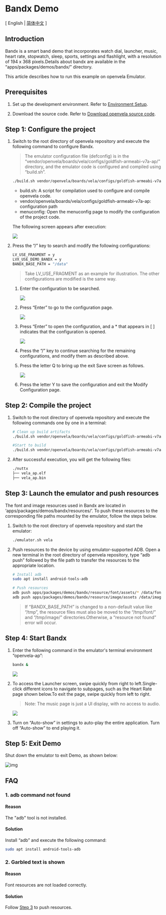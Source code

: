 # Bandx Demo

\[ English | [简体中文](../../zh-cn/demo/Smart_Band_Example_zh-cn.md) \]

## Introduction

Bandx is a smart band demo that incorporates watch dial, launcher, music, heart rate, stopwatch, sleep, sports, settings and flashlight, with a resolution of 194 x 368 pixels.Details about bandx are available in the “apps/packages/demos/bandx/” directory.

This article describes how to run this example on openvela Emulator.

## Prerequisites

1. Set up the development environment. Refer to [Environment Setup](./../quickstart/Set_up_the_development_environment.md).

2. Download the source code. Refer to [Download openvela source code](./../quickstart/Download_Vela_sources.md).

## Step 1: Configure the project

1. Switch to the root directory of openvela repository and execute the following command to configure Bandx.

   > The emulator configuration file (defconfig) is in the “vendor/openvela/boards/vela/configs/goldfish-armeabi-v7a-ap/” directory, and the emulator code is configured and compiled using “build.sh”.

    ```Bash
    ./build.sh vendor/openvela/boards/vela/configs/goldfish-armeabi-v7a-ap menuconfig
    ```

   - build.sh: A script for compilation used to configure and compile openvela code.
   - vendor/openvela/boards/vela/configs/goldfish-armeabi-v7a-ap: configuration path
   - menuconfig: Open the menuconfig page to modify the configuration of the project code.

   The following screen appears after execution:

    ![](images/001.png)

2. Press the “/” key to search and modify the following configurations:

   ```Bash
   LV_USE_FRAGMENT = y
   LVX_USE_DEMO_BANDX = y
   BANDX_BASE_PATH = "/data"
   ```

   > Take LV_USE_FRAGMENT as an example for illustration. The other configurations are modified is the same way.

    1. Enter the configuration to be searched.

        ![](images/002.png)

   2. Press “Enter” to go to the configuration page.

        ![](images/003.png)

   3. Press “Enter” to open the configuration, and a \* that appears in [ ] indicates that the configuration is opened.

        ![](images/004.png)

   4. Press the “/” key to continue searching for the remaining configurations, and modify them as described above.

   5. Press the letter Q to bring up the exit Save screen as follows.

        ![](images/005.png)

   6. Press the letter Y to save the configuration and exit the Modify Configuration page.

## Step 2: Compile the project

1. Switch to the root directory of openvela repository and execute the following commands one by one in a terminal:

    ```Bash
    # Clean up build artifacts
    ./build.sh vendor/openvela/boards/vela/configs/goldfish-armeabi-v7a-ap distclean -j$(nproc)

   #Start to build
   ./build.sh vendor/openvela/boards/vela/configs/goldfish-armeabi-v7a-ap -j$(nproc)
   ```

2. After successful execution, you will get the following files:

    ```Bash
    ./nuttx
    ├── vela_ap.elf
    ├── vela_ap.bin
    ```

## Step 3: Launch the emulator and push resources

The font and image resources used in Bandx are located in ‘apps/packages/demos/bandx/resources/’. To push these resources to the corresponding file paths mounted by the emulator, follow the steps below.

1. Switch to the root directory of openvela repository and start the emulator:

    ```bash
    ./emulator.sh vela
    ```

2. Push resources to the device by using emulator-supported ADB. Open a new terminal in the root directory of openvela repository, type “adb push” followed by the file path to transfer the resources to the appropriate location.

    ```bash
    # Install adb
    sudo apt install android-tools-adb

    # Push resources
    adb push apps/packages/demos/bandx/resource/font/assets/* /data/font/
    adb push apps/packages/demos/bandx/resource/image/assets /data/image/
    ```

   > If “BANDX_BASE_PATH” is changed to a non-default value like “/tmp”, the resource files must also be moved to the “/tmp/font/” and “/tmp/image/” directories.Otherwise, a “resource not found” error will occur.

## Step 4: Start Bandx

1. Enter the following command in the emulator's terminal environment “openvela-ap”:

   ```Bash
   bandx &
   ```

    ![](images/006.png)

2. To access the Launcher screen, swipe quickly from right to left.Single-click different icons to navigate to subpages, such as the Heart Rate page shown below.To exit the page, swipe quickly from left to right.

   > Note: The music page is just a UI display, with no access to audio.

    ![](images/007.png)

3. Turn on “Auto-show” in settings to auto-play the entire application. Turn off “Auto-show” to end playing it.

## Step 5: Exit Demo

Shut down the emulator to exit Demo, as shown below:

![img](images/026.png)

## FAQ

### 1. adb command not found

#### Reason

The "adb" tool is not installed.

#### Solution

Install “adb” and execute the following command:

``` Bash
sudo apt install android-tools-adb
```

### 2. Garbled text is shown

#### Reason
Font resources are not loaded correctly.

#### Solution

Follow [Step 3](#step-3-launch-the-emulator-and-push-resources) to push resources.
